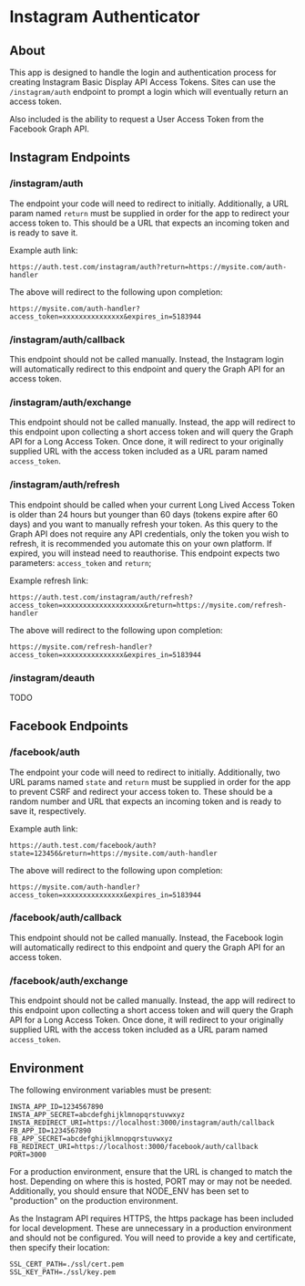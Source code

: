 # Instagram Authenticator

## About

This app is designed to handle the login and authentication process for creating Instagram Basic Display API Access Tokens. Sites can use the `/instagram/auth` endpoint to prompt a login which will eventually return an access token.

Also included is the ability to request a User Access Token from the Facebook Graph API.

## Instagram Endpoints
### /instagram/auth

The endpoint your code will need to redirect to initially. Additionally, a URL param named `return` must be supplied in order for the app to redirect your access token to. This should be a URL that expects an incoming token and is ready to save it.

Example auth link:
```
https://auth.test.com/instagram/auth?return=https://mysite.com/auth-handler
```
The above will redirect to the following upon completion:
```
https://mysite.com/auth-handler?access_token=xxxxxxxxxxxxxxx&expires_in=5183944
```
### /instagram/auth/callback

This endpoint should not be called manually. Instead, the Instagram login will automatically redirect to this endpoint and query the Graph API for an access token.

### /instagram/auth/exchange

This endpoint should not be called manually. Instead, the app will redirect to this endpoint upon collecting a short access token and will query the Graph API for a Long Access Token. Once done, it will redirect to your originally supplied URL with the access token included as a URL param named `access_token`.

### /instagram/auth/refresh

This endpoint should be called when your current Long Lived Access Token is older than 24 hours but younger than 60 days (tokens expire after 60 days) and you want to manually refresh your token. As this query to the Graph API does not require any API credentials, only the token you wish to refresh, it is recommended you automate this on your own platform. If expired, you will instead need to reauthorise. This endpoint expects two parameters: `access_token` and `return`;

Example refresh link:
```
https://auth.test.com/instagram/auth/refresh?access_token=xxxxxxxxxxxxxxxxxxxx&return=https://mysite.com/refresh-handler
```
The above will redirect to the following upon completion:
```
https://mysite.com/refresh-handler?access_token=xxxxxxxxxxxxxxx&expires_in=5183944
```

### /instagram/deauth

TODO

## Facebook Endpoints
### /facebook/auth

The endpoint your code will need to redirect to initially. Additionally, two URL params named `state` and `return` must be supplied in order for the app to prevent CSRF and redirect your access token to. These should be a random number and URL that expects an incoming token and is ready to save it, respectively.

Example auth link:
```
https://auth.test.com/facebook/auth?state=123456&return=https://mysite.com/auth-handler
```
The above will redirect to the following upon completion:
```
https://mysite.com/auth-handler?access_token=xxxxxxxxxxxxxxx&expires_in=5183944
```
### /facebook/auth/callback

This endpoint should not be called manually. Instead, the Facebook login will automatically redirect to this endpoint and query the Graph API for an access token.

### /facebook/auth/exchange

This endpoint should not be called manually. Instead, the app will redirect to this endpoint upon collecting a short access token and will query the Graph API for a Long Access Token. Once done, it will redirect to your originally supplied URL with the access token included as a URL param named `access_token`.

## Environment

The following environment variables must be present:

```
INSTA_APP_ID=1234567890
INSTA_APP_SECRET=abcdefghijklmnopqrstuvwxyz
INSTA_REDIRECT_URI=https://localhost:3000/instagram/auth/callback
FB_APP_ID=1234567890
FB_APP_SECRET=abcdefghijklmnopqrstuvwxyz
FB_REDIRECT_URI=https://localhost:3000/facebook/auth/callback
PORT=3000
```

For a production environment, ensure that the URL is changed to match the host. Depending on where this is hosted, PORT may or may not be needed. Additionally, you should ensure that NODE_ENV has been set to "production" on the production environment.

As the Instagram API requires HTTPS, the https package has been included for local development. These are unnecessary in a production environment and should not be configured. You will need to provide a key and certificate, then specify their location:

```
SSL_CERT_PATH=./ssl/cert.pem
SSL_KEY_PATH=./ssl/key.pem
```
